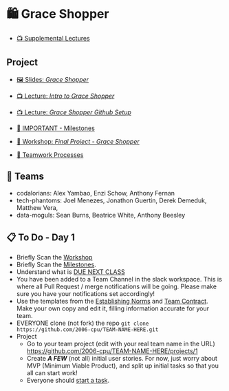 # 🛍️ Grace Shopper

- [📺 Supplemental Lectures](supplemental-lectures)

## Project

- [🖼️ Slides: _Grace Shopper_](Grace-Shopper.pdf)
- [📺 Lecture: _Intro to Grace Shopper_]()
- [📺 Lecture: _Grace Shopper Github Setup_]()

- [🚗 IMPORTANT - Milestones](milestones.md)
- [🔬 Workshop: _Final Project - Grace Shopper_](https://learn.fullstackacademy.com/workshop/5ece807ae423f6000461d41e/landing)
- [🤝 Teamwork Processes](teamwork-processes)

## 🤝 Teams

- codalorians: Alex Yambao, Enzi Schow, Anthony Fernan
- tech-phantoms: Joel Menezes, Jonathon Guertin, Derek Demeduk, Matthew Vera,
- data-moguls: Sean Burns, Beatrice White, Anthony Beesley

## 📋 To Do - Day 1

- Briefly Scan the [Workshop](https://learn.fullstackacademy.com/workshop/5ece807ae423f6000461d41e/landing)
- Briefly Scan the [Milestones](milestones.md).
- Understand what is [DUE NEXT CLASS](milestones.md#review-1-start-of-day-2----table-definitions-%EF%B8%8F-products-vertical-slice)
- You have been added to a Team Channel in the slack workspace. This is where all Pull Request / merge notifications will be going. Please make sure you have your notifications set accordingly!
- Use the templates from the [Establishing Norms](https://docs.google.com/document/d/1YOpRdI4d_jPBCnt2pO1rYibInkpFhBrITixKGxtBIk0/edit?usp=sharing) and [Team Contract](https://docs.google.com/document/d/1qBZeAX6gzYPyxdIVHNoP2HTF1ZUUf3seU0cIiBJTT1c/edit?usp=sharing). Make your own copy and edit it, filling information accurate for your team.
- EVERYONE clone (not fork) the repo `git clone https://github.com/2006-cpu/TEAM-NAME-HERE.git`
- Project
  - Go to your team project (edit with your real team name in the URL) https://github.com/2006-cpu/TEAM-NAME-HERE/projects/1
  - Create **_A FEW_** (not all) initial user stories. For now, just worry about MVP (Minimum Viable Product), and split up initial tasks so that you all can start work!
  - Everyone should [start a task](teamwork-processes/work-on-a-task.md).
